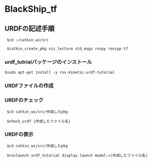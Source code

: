 # BlackShip_tf

## URDFの記述手順

` $cd ~/catkin_ws/src`

` $catkin_create_pkg vis_lecture std_msgs rospy roscpp tf`

### urdf_tutrialパッケージのインストール

` $sudo apt-get install -y ros-kinetic-urdf-tutorial `

### URDFファイルの作成


### URDFのチェック

` $cd catkin_ws/src/作成したpkg`

` $check_urdf |作成したファイル名|`

### URDFの表示

` $cd catkin_ws/src/作成したpkg`

` $roslaunch urdf_tutorial display.launch model:=|作成したファイル名|`

